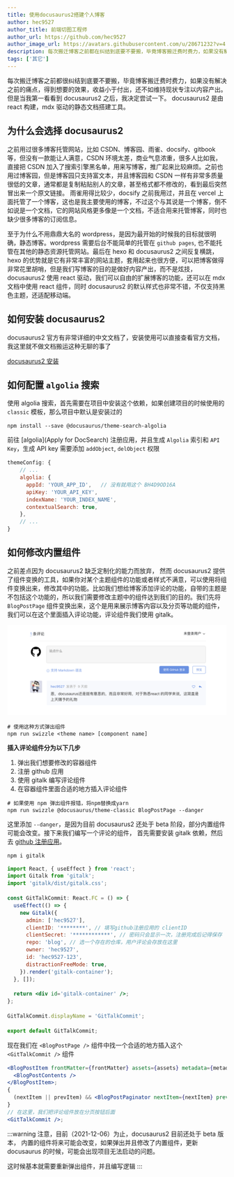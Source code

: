 ```yaml
---
title: 使用docusaurus2搭建个人博客
author: hec9527
author_title: 前端切图工程师
author_url: https://github.com/hec9527
author_image_url: https://avatars.githubusercontent.com/u/28671232?v=4
description: 每次搬迁博客之前都在纠结到底要不要搬，毕竟博客搬迁费时费力，如果没有解决之前的痛点，得到想要的效果，还不如不搬
tags: ['其它']
---
```


每次搬迁博客之前都很纠结到底要不要搬，毕竟博客搬迁费时费力，如果没有解决之前的痛点，得到想要的效果，收益小于付出，还不如维持现状专注以内容产出。但是当我第一看看到 docusaurus2 之后，我决定尝试一下。 docusaurus2 是由 react 构建，mdx 驱动的静态文档搭建工具。

<!-- truncate -->

## 为什么会选择 docusaurus2

之前用过很多博客托管网站，比如 CSDN、博客园、雨雀、docsify、gitbook 等，但没有一款能让人满意，CSDN 环境太差，商业气息浓重，很多人比如我，直接把 CSDN 加入了搜索引擎黑名单，用来写博客，推广起来比较麻烦。之前也用过博客园，但是博客园只支持富文本，并且博客园和 CSDN 一样有非常多质量很低的文章，通常都是复制粘贴别人的文章，甚至格式都不修改的，看到最后突然冒出来一个原文链接。 雨雀用得比较少，docsify 之前我用过，并且在 vercel 上面托管了一个博客，这也是我主要使用的博客，不过这个与其说是一个博客，倒不如说是一个文档，它的网站风格更多像是一个文档，不适合用来托管博客，同时也缺少很多博客的订阅信息。

至于为什么不用鼎鼎大名的 wordpress，是因为最开始的时候我的目标就很明确，静态博客。wordpress 需要后台不能简单的托管在 `github pages`, 也不能托管在其他的静态资源托管网站。最后在 hexo 和 docusaurus2 之间反复横跳，hexo 的优势就是它有非常丰富的网站主题，套用起来也很方便，可以把博客做得非常花里胡哨，但是我们写博客的目的是做好内容产出，而不是炫技，docusaurus2 使用 react 驱动，我们可以自由的扩展博客的功能，还可以在 mdx 文档中使用 react 组件，同时 docusaurus2 的默认样式也非常不错，不仅支持黑色主题，还适配移动端。

## 如何安装 docusaurus2

docusaurus2 官方有非常详细的中文文档了，安装使用可以直接查看官方文档，我这里就不做文档搬运这种无聊的事了

[docusaurus2 安装](https://docusaurus.io/zh-CN/docs/installation)

## 如何配置 `algolia` 搜索

使用 algolia 搜索，首先需要在项目中安装这个依赖，如果创建项目的时候使用的 `classic` 模板，那么项目中默认是安装过的

```shell
npm install --save @docusaurus/theme-search-algolia
```

前往 [algolia](Apply for DocSearch) 注册应用，并且生成 `Algolia` 索引和 `API Key`，生成 API key 需要添加 `addObject`, `delObject` 权限

```js title="docusaurus.config.js"
themeConfig: {
    // ...
    algolia: {
      appId: 'YOUR_APP_ID',   // 没有就用这个 BH4D9OD16A
      apiKey: 'YOUR_API_KEY',
      indexName: 'YOUR_INDEX_NAME',
      contextualSearch: true,
    },
    // ...
}
```

## 如何修改内置组件

之前差点因为 docusaurus2 缺乏定制化的能力而放弃， 然而 docusaurus2 提供了组件变换的工具，如果你对某个主题组件的功能或者样式不满意，可以使用将组件变换出来，修改其中的功能。比如我们想给博客添加评论的功能，自带的主题是不包括这个功能的，所以我们需要修改主题中的组件达到我们的目的。我们先将 `BlogPostPage` 组件变换出来，这个是用来展示博客内容以及分页等功能的组件，我们可以在这个里面插入评论功能，评论组件我们使用 gitalk。

![](img/2021-08-31-docusaurus2/gitalk-demo.png)

```shell
# 使用这种方式弹出组件
npm run swizzle <theme name> [component name]
```

**插入评论组件分为以下几步**

1. 弹出我们想要修改的容器组件
2. 注册 github 应用
3. 使用 gitalk 编写评论组件
4. 在容器组件里面合适的地方插入评论组件

```shell
# 如果使用 npm 弹出组件报错，将npm替换成yarn
npm run swizzle @docusaurus/theme-classic BlogPostPage --danger
```

这里添加 `--danger`，是因为目前 docusaurus2 还处于 beta 阶段，部分内置组件可能会改变。接下来我们编写一个评论的组件， 首先需要安装 gitalk 依赖，然后去 [github 注册应用](https://github.com/settings/applications/new)。

```shell
npm i gitalk
```

```jsx title='src/theme/GitTalkCommit/index.tsx'
import React, { useEffect } from 'react';
import Gitalk from 'gitalk';
import 'gitalk/dist/gitalk.css';

const GitTalkCommit: React.FC = () => {
  useEffect(() => {
    new Gitalk({
      admin: ['hec9527'],
      clientID: '********', // 填写github注册应用的 clientID
      clientSecret: '************', // 密码只会显示一次，注册完成后记得保存
      repo: 'blog', // 选一个存在的仓库，用户评论会存放在这里
      owner: 'hec9527',
      id: 'hec9527-123',
      distractionFreeMode: true,
    }).render('gitalk-container');
  }, []);

  return <div id='gitalk-container' />;
};

GitTalkCommit.displayName = 'GitTalkCommit';

export default GitTalkCommit;
```

现在我们在 `<BlogPostPage />` 组件中找一个合适的地方插入这个 `<GitTalkCommit />` 组件

```jsx title="src/theme/BlogPostPage/index.js"
<BlogPostItem frontMatter={frontMatter} assets={assets} metadata={metadata} isBlogPostPage>
  <BlogPostContents />
</BlogPostItem>;
{
  (nextItem || prevItem) && <BlogPostPaginator nextItem={nextItem} prevItem={prevItem} />;
}
// 在这里，我们把评论组件放在分页按钮后面
<GitTalkCommit />;
```

:::warning
注意，目前（2021-12-06）为止，docusaurus2 目前还处于 beta 版本， 内置的组件将来可能会改变，如果弹出并且修改了内置组件，更新 docusaurus 的时候，可能会出现项目无法启动的问题。

这时候基本就需要重新弹出组件，并且编写逻辑
:::
